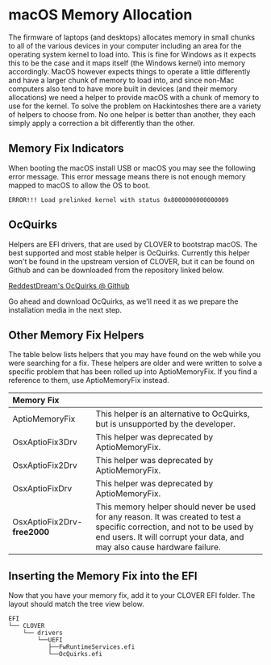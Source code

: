 # macOS Memory Allocation

The firmware of laptops \(and desktops\) allocates memory in small chunks to all of the various devices in your computer including an area for the operating system kernel to load into. This is fine for Windows as it expects this to be the case and it maps itself \(the Windows kernel\) into memory accordingly. MacOS however expects things to operate a little differently and have a larger chunk of memory to load into, and since non-Mac computers also tend to have more built in devices \(and their memory allocations\) we need a helper to provide macOS with a chunk of memory to use for the kernel. To solve the problem on Hackintoshes there are a variety of helpers to choose from. No one helper is better than another, they each simply apply a correction a bit differently than the other.

## Memory Fix Indicators

When booting the macOS install USB or macOS you may see the following error message. This error message means there is not enough memory mapped to macOS to allow the OS to boot.

```text
ERROR!!! Load prelinked kernel with status 0x8000000000000009
```

## OcQuirks

Helpers are EFI drivers, that are used by CLOVER to bootstrap macOS. The best supported and most stable helper is OcQuirks. Currently this helper won't be found in the upstream version of CLOVER, but it can be found on Github and can be downloaded from the repository linked below.

[ReddestDream's OcQuirks @ Github](https://github.com/ReddestDream/OcQuirks)

Go ahead and download OcQuirks, as we'll need it as we prepare the installation media in the next step.

## Other Memory Fix Helpers

The table below lists helpers that you may have found on the web while you were searching for a fix. These helpers are older and were written to solve a specific problem that has been rolled up into AptioMemoryFix. If you find a reference to them, use AptioMemoryFix instead.

| Memory Fix |  |
| :--- | :--- |
| AptioMemoryFix | This helper is an alternative to OcQuirks, but is unsupported by the developer. |
| OsxAptioFix3Drv | This helper was deprecated by AptioMemoryFix. |
| OsxAptioFix2Drv | This helper was deprecated by AptioMemoryFix. |
| OsxAptioFixDrv | This helper was deprecated by AptioMemoryFix. |
| OsxAptioFix2Drv-**free2000** | This memory helper should never be used for any reason.  It was created to test a specific correction, and not to be used by end users.  It will corrupt your data, and may also cause hardware failure. |

## Inserting the Memory Fix into the EFI

Now that you have your memory fix, add it to your CLOVER EFI folder. The layout should match the tree view below.

```text
EFI
└── CLOVER
    └── drivers
        └──UEFI
           ├──FwRuntimeServices.efi
           └──OcQuirks.efi
```

